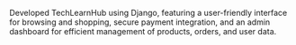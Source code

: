Developed TechLearnHub using Django, featuring a user-friendly interface for browsing and shopping, secure payment integration, and an admin dashboard for efficient management of products, orders, and user data.
